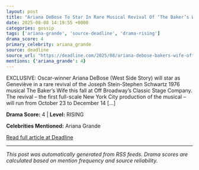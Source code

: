 ```yaml
---
layout: post
title: "Ariana DeBose To Star In Rare Musical Revival Of ‘The Baker’s Wife’ Off Broadway This Fall"""
date: 2025-08-08 14:19:55 +0000
categories: gossip
tags: ['ariana-grande', 'source-deadline', 'drama-rising']
drama_score: 4
primary_celebrity: ariana_grande
source: deadline
source_url: "https://deadline.com/2025/08/ariana-debose-bakers-wife-off-broadway-1236481542/"""
mentions: {'ariana_grande': 4}
---
```


EXCLUSIVE: Oscar-winner Ariana DeBose (West Side Story) will star as Geneviève in a rare revival of the Joseph Stein-Stephen Schwartz 1976 musical The Baker’s Wife this fall at Off Broadway’s Classic Stage Company. The revival – the first full-scale New York City production of the musical – will run from October 23 to December 14 […]

**Drama Score:** 4 | **Level:** RISING

**Celebrities Mentioned:** Ariana Grande

[Read full article at Deadline](https://deadline.com/2025/08/ariana-debose-bakers-wife-off-broadway-1236481542/)

---
*This post was automatically generated from RSS feeds. Drama scores are calculated based on mention frequency and source reliability.*
